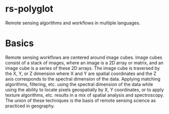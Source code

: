 rs-polyglot
===========

Remote sensing algorithms and workflows in multiple languages.

Basics
======
Remote sensing workflows are centered around image cubes. Image cubes consist
of a stack of images, where an image is a 2D array or matrix, and an image
cube is a series of these 2D arrays. The image cube is traversed by the X, Y,
or Z dimension where X and Y are spatial coordinates and the Z axis corresponds
to the spectral dimension of the data. Applying matching algorithms, filtering,
etc. using the spectral dimension of the data while using the ability to locate
pixels geospatially by X, Y coordinates, or to apply texture algorithms, etc.
results in a mix of spatial analysis and spectroscopy. The union of these
techniques is the basis of remote sensing science as practiced in geography.
